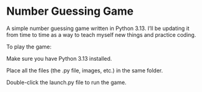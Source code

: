 # Number Guessing Game
A simple number guessing game written in Python 3.13.
I’ll be updating it from time to time as a way to teach myself new things and practice coding.



To play the game:

Make sure you have Python 3.13 installed.

Place all the files (the .py file, images, etc.) in the same folder.

Double-click the launch.py file to run the game.
